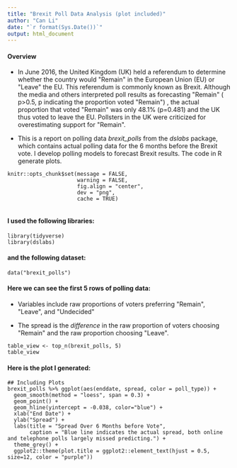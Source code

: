 ```yaml
---
title: "Brexit Poll Data Analysis (plot included)"
author: "Can Li"
date: "`r format(Sys.Date())`"
output: html_document
---
```


#### **Overview**

- In June 2016, the United Kingdom (UK) held a referendum to determine whether the country would "Remain" in the European Union (EU) or "Leave" the EU. This referendum is commonly known as Brexit. Although the media and others interpreted poll results as forecasting "Remain" ( p>0.5, p indicating the proportion voted "Remain") , the actual proportion that voted "Remain" was only 48.1%  (p=0.481)  and the UK thus voted to leave the EU. Pollsters in the UK were criticized for overestimating support for "Remain". 

-  This is a report on polling data _brexit_polls_ from the _dslabs_ package, which contains actual polling data for the 6 months before the Brexit vote. I develop polling models to forecast Brexit results. The code in R generate plots.



```{r setup, include = FALSE}
knitr::opts_chunk$set(message = FALSE,
                      warning = FALSE,
                      fig.align = "center",
                      dev = "png",
                      cache = TRUE)
                
```
#### **I used the following libraries:**
```{r loading-libs}
library(tidyverse)
library(dslabs)
```
#### **and the following dataset:**
```{r read-data, echo=TRUE}
data("brexit_polls")
```

#### **Here we can see the first 5 rows of polling data:**
- Variables include raw proportions of voters preferring "Remain", "Leave", and "Undecided" 

- The spread is the *difference* in the raw proportion of voters choosing "Remain" and the raw proportion choosing "Leave".


```{r table-view, echo=FALSE}
table_view <- top_n(brexit_polls, 5)
table_view
```

#### **Here is the plot I generated:**
```{r plots, echo=FALSE}
## Including Plots
brexit_polls %>% ggplot(aes(enddate, spread, color = poll_type)) +
  geom_smooth(method = "loess", span = 0.3) +
  geom_point() +
  geom_hline(yintercept = -0.038, color="blue") +
  xlab("End Date") +
  ylab("Spread") +
  labs(title = "Spread Over 6 Months before Vote",
       caption = "Blue line indicates the actual spread, both online and telephone polls largely missed predicting.") +
  theme_grey() +
  ggplot2::theme(plot.title = ggplot2::element_text(hjust = 0.5, size=12, color = "purple"))
